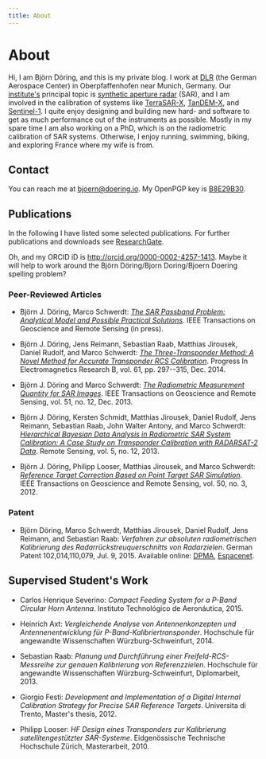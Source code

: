 ```yaml
---
title: About
---
```


About
=====

Hi, I am Björn Döring, and this is my private blog. I work at [DLR](http://www.dlr.de) (the German Aerospace Center) in Oberpfaffenhofen near Munich, Germany. Our [institute's](http://www.dlr.de/hr/en) principal topic is [synthetic aperture radar](https://en.wikipedia.org/wiki/Synthetic_aperture_radar) (SAR), and I am involved in the calibration of systems like [TerraSAR-X](http://www.dlr.de/eo/en/desktopdefault.aspx/tabid-5725/9296_read-15979/), [TanDEM-X](http://www.dlr.de/eo/en/desktopdefault.aspx/tabid-5727/10086_read-21046/), and [Sentinel-1](http://www.esa.int/Our_Activities/Observing_the_Earth/Copernicus/Sentinel-1). I quite enjoy designing and building new hard- and software to get as much performance out of the instruments as possible. Mostly in my spare time I am also working on a PhD, which is on the radiometric calibration of SAR systems. Otherwise, I enjoy running, swimming, biking, and exploring France where my wife is from.



Contact
-------

You can reach me at [bjoern@doering.io](mailto:bjoern@doering.io). My OpenPGP key is [B8E29B30](assets/files/bjoern-doering-pubkey.asc).


Publications
------------

In the following I have listed some selected publications. For further publications and downloads see [ResearchGate](http://www.researchgate.net/profile/Bjoern_Doering).

Oh, and my ORCID iD is <http://orcid.org/0000-0002-4257-1413>. Maybe it will help to work around the Björn Döring/Bjorn Doring/Bjoern Doering spelling problem?


### Peer-Reviewed Articles

* Björn J. Döring, Marco Schwerdt: [*The SAR Passband Problem: Analytical Model and Possible Practical Solutions*](https://www.researchgate.net/publication/283432623_The_SAR_Passband_Problem_Analytical_Model_and_Possible_Practical_Solutions). IEEE Transactions on Geoscience and Remote Sensing (in press).

* Björn J. Döring, Jens Reimann, Sebastian Raab, Matthias Jirousek, Daniel Rudolf, and Marco Schwerdt: [*The Three-Transponder Method: A Novel Method for Accurate Transponder RCS Calibration*](http://www.jpier.org/PIERB/pier.php?paper=14110406). Progress In Electromagnetics Research B, vol. 61, pp. 297--315, Dec. 2014.

* Björn J. Döring and Marco Schwerdt: [*The Radiometric Measurement Quantity for SAR Images*](https://www.researchgate.net/publication/236992377_The_Radiometric_Measurement_Quantity_for_SAR_Images). IEEE Transactions on Geoscience and Remote Sensing, vol. 51, no. 12, Dec. 2013.

* Björn J. Döring, Kersten Schmidt, Matthias Jirousek, Daniel Rudolf, Jens Reimann, Sebastian Raab, John Walter Antony, and Marco Schwerdt: [*Hierarchical Bayesian Data Analysis in Radiometric SAR System Calibration: A Case Study on Transponder Calibration with RADARSAT-2 Data*](https://www.researchgate.net/publication/259082245_Hierarchical_Bayesian_Data_Analysis_in_Radiometric_SAR_System_Calibration_A_Case_Study_on_Transponder_Calibration_with_RADARSAT-2_Data). Remote Sensing, vol. 5, no. 12, 2013.

* Björn J. Döring, Philipp Looser, Matthias Jirousek, and Marco Schwerdt: [*Reference Target Correction Based on Point Target SAR Simulation*](https://www.researchgate.net/publication/225023631_Reference_Target_Correction_Based_on_Point_Target_SAR_Simulation). IEEE Transactions on Geoscience and Remote Sensing, vol. 50, no. 3, 2012.



### Patent

* Björn Döring, Marco Schwerdt, Matthias Jirousek, Daniel Rudolf, Jens Reimann, and Sebastian Raab: *Verfahren zur absoluten radiometrischen Kalibrierung des Radarrückstreuquerschnitts von Radarzielen*. German Patent 102,014,110,079, Jul. 9, 2015. Available online: [DPMA](https://register.dpma.de/DPMAregister/pat/PatSchrifteneinsicht?docId=DE102014110079B3), [Espacenet](http://worldwide.espacenet.com/publicationDetails/biblio?CC=DE&NR=102014110079B3&KC=B3&FT=D).


Supervised Student's Work
-------------------------

* Carlos Henrique Severino: *Compact Feeding System for a P-Band Circular Horn Antenna*. Instituto Technológico de Aeronáutica, 2015.

* Heinrich Axt: *Vergleichende Analyse von Antennenkonzepten und Antennenentwicklung für P-Band-Kalibriertransponder*. Hochschule für angewandte Wissenschaften Würzburg-Schweinfurt, 2014.

* Sebastian Raab: *Planung und Durchführung einer Freifeld-RCS-Messreihe zur genauen Kalibrierung von Referenzzielen*. Hochschule für angewandte Wissenschaften Würzburg-Schweinfurt, Diplomarbeit, 2013.

* Giorgio Festi: *Development and Implementation of a Digital Internal Calibration Strategy for Precise SAR Reference Targets*. Universita di Trento, Master's thesis, 2012.

* Philipp Looser: *HF Design eines Transponders zur Kalibrierung satellitengestützter SAR-Systeme*. Eidgenössische Technische Hochschule Zürich, Masterarbeit, 2010.
